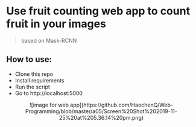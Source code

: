 # Use fruit counting web app to count fruit in your images

> based on Mask-RCNN


## How to use:

- Clone this repo 
- Install requirements
- Run the script
- Go to http://localhost:5000

<p align="center">
 ![image for web app](https://github.com/HaochenQ/Web-Programming/blob/master/a05/Screen%20Shot%202019-11-25%20at%205.36.14%20pm.png)
</p>

